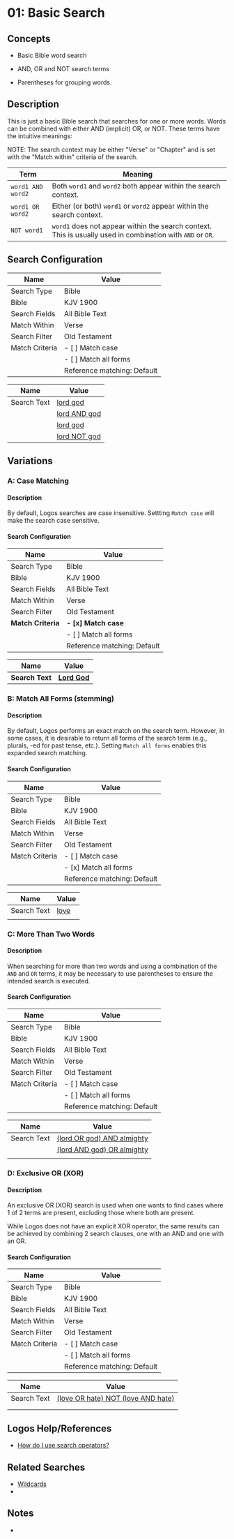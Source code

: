 # 01: Basic Search

## Concepts

- Basic Bible word search

- AND, OR and NOT search terms

- Parentheses for grouping words.

## Description

This is just a basic Bible search that searches for one or more words. Words can be combined with either AND (implicit) OR, or NOT. These terms have the intuitive meanings:

NOTE: The search context may be either "Verse" or "Chapter" and is set with the "Match within" criteria of the search.

| Term                  | Meaning                                                                                                                |
| --------------------- | ---------------------------------------------------------------------------------------------------------------------- |
| ```word1 AND word2``` | Both ```word1``` and ```word2``` both appear within the search context.                                                |
| ```word1 OR word2```  | Either (or both) ```word1``` or ```word2``` appear within the search context.                                          |
| ```NOT word1```       | ```word1``` does not appear within the search context. This is usually used in combination with ```AND``` or ```OR```. |

## Search Configuration

| Name           | Value                       |
| -------------- | --------------------------- |
| Search Type    | Bible                       |
| Bible          | KJV 1900                    |
| Search Fields  | All Bible Text              |
| Match Within   | Verse                       |
| Search Filter  | Old Testament               |
| Match Criteria | - [ ] Match case            |
|                | - [ ] Match all forms       |
|                | Reference matching: Default |

| Name        | Value                                                                                                                                                                                                                                                                                                                             |
| ----------- | --------------------------------------------------------------------------------------------------------------------------------------------------------------------------------------------------------------------------------------------------------------------------------------------------------------------------------- |
| Search Text | [lord god](https://ref.ly/logos4/Search?kind=BibleSearch&q=lord+god&syntax=v2&documentlevel=verse&match=nostem&references=bible%2bkjv.1-17.10.3%0abible%2bkjv.18-39&in=raw%3aTop%7cDataType%3dbible%7cResourceType%3dtext.monograph.bible%7cResultLimit%3d1%7cTitle%3dTop%2520Bible%2520(KJV%25201900)&viewkind=passages)         |
|             | [lord AND god](https://ref.ly/logos4/Search?kind=BibleSearch&q=lord+AND+god&syntax=v2&documentlevel=verse&match=nostem&references=bible%2bkjv.1-17.10.3%0abible%2bkjv.18-39&in=raw%3aTop%7cDataType%3dbible%7cResourceType%3dtext.monograph.bible%7cResultLimit%3d1%7cTitle%3dTop%2520Bible%2520(KJV%25201900)&viewkind=passages) |
|             | [lord god](https://ref.ly/logos4/Search?kind=BibleSearch&q=lord+god&syntax=v2&documentlevel=verse&match=nostem&references=bible%2bkjv.1-17.10.3%0abible%2bkjv.18-39&in=raw%3aTop%7cDataType%3dbible%7cResourceType%3dtext.monograph.bible%7cResultLimit%3d1%7cTitle%3dTop%2520Bible%2520(KJV%25201900)&viewkind=passages)         |
|             | [lord NOT god](https://ref.ly/logos4/Search?kind=BibleSearch&q=lord+NOT+god&syntax=v2&documentlevel=verse&match=nostem&references=bible%2bkjv.1-17.10.3%0abible%2bkjv.18-39&in=raw%3aTop%7cDataType%3dbible%7cResourceType%3dtext.monograph.bible%7cResultLimit%3d1%7cTitle%3dTop%2520Bible%2520(KJV%25201900)&viewkind=analysis) |
## Variations

### A: Case Matching

#### Description

By default, Logos searches are case insensitive. Settting ```Match case``` will make the search case sensitive.

#### Search Configuration

| Name               | Value                       |
| ------------------ | --------------------------- |
| Search Type        | Bible                       |
| Bible              | KJV 1900                    |
| Search Fields      | All Bible Text              |
| Match Within       | Verse                       |
| Search Filter      | Old Testament               |
| **Match Criteria** | **- [x] Match case**        |
|                    | - [ ] Match all forms       |
|                    | Reference matching: Default |

| Name            | Value                                                                                                                                                                                                                                                                                                                     |
| --------------- | ------------------------------------------------------------------------------------------------------------------------------------------------------------------------------------------------------------------------------------------------------------------------------------------------------------------------- |
| **Search Text** | **[Lord God](https://ref.ly/logos4/Search?kind=BibleSearch&q=Lord+God&syntax=v2&documentlevel=verse&match=case&references=bible%2bkjv.1-17.10.3%0abible%2bkjv.18-39&in=raw%3aTop%7cDataType%3dbible%7cResourceType%3dtext.monograph.bible%7cResultLimit%3d1%7cTitle%3dTop%2520Bible%2520(KJV%25201900)&viewkind=passages)** |

### B: Match All Forms (stemming)

#### Description

By default, Logos performs an exact match on the search term. However, in some cases, it is desirable to return all forms of the search term (e.g., plurals, -ed for past tense, etc.). Setting ```Match all forms``` enables this expanded search matching.

#### Search Configuration

| Name           | Value                       |
| -------------- | --------------------------- |
| Search Type    | Bible                       |
| Bible          | KJV 1900                    |
| Search Fields  | All Bible Text              |
| Match Within   | Verse                       |
| Search Filter  | Old Testament               |
| Match Criteria | - [ ] Match case            |
|                | - [x] Match all forms       |
|                | Reference matching: Default |

| Name        | Value                                                                                                                                                                                                                                                                                                           |
| ----------- | --------------------------------------------------------------------------------------------------------------------------------------------------------------------------------------------------------------------------------------------------------------------------------------------------------------- |
| Search Text | [love](https://ref.ly/logos4/Search?kind=BibleSearch&q=love&syntax=v2&documentlevel=verse&match=stem&references=bible%2bkjv.1-17.10.3%0abible%2bkjv.18-39&in=raw%3aTop%7cDataType%3dbible%7cResourceType%3dtext.monograph.bible%7cResultLimit%3d1%7cTitle%3dTop%2520Bible%2520(KJV%25201900)&viewkind=analysis) |
|             |                                                                                                                                                                                                                                                                                                                 |
### C: More Than Two Words

#### Description

When searching for more than two words and using a combination of the ```AND``` and ```OR``` terms, it may be necessary to use parentheses to ensure the intended search is executed.

#### Search Configuration

| Name           | Value                       |
| -------------- | --------------------------- |
| Search Type    | Bible                       |
| Bible          | KJV 1900                    |
| Search Fields  | All Bible Text              |
| Match Within   | Verse                       |
| Search Filter  | Old Testament               |
| Match Criteria | - [ ] Match case            |
|                | - [ ] Match all forms       |
|                | Reference matching: Default |

| Name        | Value                                                                                                                                                                                                                                                                                                                                                          |
| ----------- | -------------------------------------------------------------------------------------------------------------------------------------------------------------------------------------------------------------------------------------------------------------------------------------------------------------------------------------------------------------- |
| Search Text | [(lord OR god) AND almighty](https://ref.ly/logos4/Search?kind=BibleSearch&q=(lord+OR+god)+AND+almighty&syntax=v2&documentlevel=verse&match=nostem&references=bible%2bkjv.1-17.10.3%0abible%2bkjv.18-39&in=raw%3aTop%7cDataType%3dbible%7cResourceType%3dtext.monograph.bible%7cResultLimit%3d1%7cTitle%3dTop%2520Bible%2520(KJV%25201900)&viewkind=passages)  |
|             |  [(lord AND god) OR almighty](https://ref.ly/logos4/Search?kind=BibleSearch&q=(lord+AND+god)+OR+almighty&syntax=v2&documentlevel=verse&match=nostem&references=bible%2bkjv.1-17.10.3%0abible%2bkjv.18-39&in=raw%3aTop%7cDataType%3dbible%7cResourceType%3dtext.monograph.bible%7cResultLimit%3d1%7cTitle%3dTop%2520Bible%2520(KJV%25201900)&viewkind=passages) |
|             |                                                                                                                                                                                                                                                                                                                                                                |

### D: Exclusive OR (XOR)

#### Description
An exclusive OR (XOR) search is used when one wants to find cases where 1 of 2 terms are present, excluding those where both are present.

While Logos does not have an explicit XOR operator, the same results can be achieved by combining 2 search clauses, one with an AND and one with an OR.

#### Search Configuration

| Name           | Value                       |
| -------------- | --------------------------- |
| Search Type    | Bible                       |
| Bible          | KJV 1900                    |
| Search Fields  | All Bible Text              |
| Match Within   | Verse                       |
| Search Filter  | Old Testament               |
| Match Criteria | - [ ] Match case            |
|                | - [ ] Match all forms       |
|                | Reference matching: Default |

| Name        | Value                                                                                                                                                                                                                                                                                                                                                                         |
| ----------- | ----------------------------------------------------------------------------------------------------------------------------------------------------------------------------------------------------------------------------------------------------------------------------------------------------------------------------------------------------------------------------- |
| Search Text | [(love OR hate) NOT (love AND hate)](https://ref.ly/logos4/Search?kind=BibleSearch&q=(love+OR+hate)+NOT+(love+AND+hate)&syntax=v2&documentlevel=verse&match=nostem&references=bible%2bkjv.1-17.10.3%0abible%2bkjv.18-39&in=raw%3aTop%7cDataType%3dbible%7cResourceType%3dtext.monograph.bible%7cResultLimit%3d1%7cTitle%3dTop%2520Bible%2520(KJV%25201900)&viewkind=analysis) |
|             |                                                                                                                                                                                                                                                                                                                                                                               |
|             |                                                                                                                                                                                                                                                                                                                                                                               |



## Logos Help/References
- [How do I use search operators?](https://support.logos.com/hc/en-us/articles/360044454351-How-do-I-use-Search-Operators-in-Logos#AND)

  
## Related Searches
- [Wildcards](search02.md) 
- 
## Notes
-


